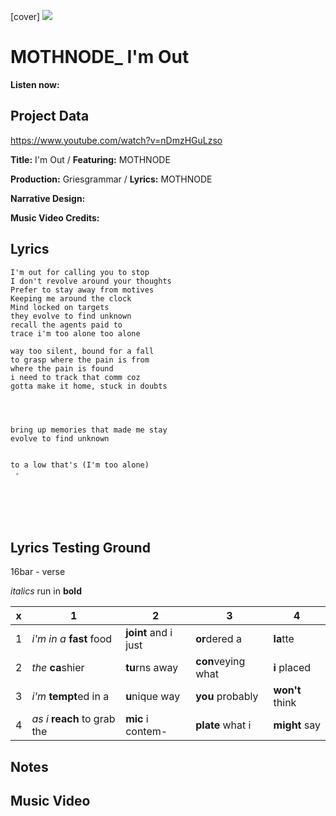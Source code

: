 [cover] ![](57175019_319474918741616_8502199518755923887_n.jpg)

# MOTHNODE_ I'm Out

**Listen now:** 

## Project Data

https://www.youtube.com/watch?v=nDmzHGuLzso


**Title:** I'm Out  / **Featuring:** MOTHNODE

**Production:** Griesgrammar / **Lyrics:** MOTHNODE

**Narrative Design:**

**Music Video Credits:**

## Lyrics

```
I'm out for calling you to stop
I don't revolve around your thoughts
Prefer to stay away from motives
Keeping me around the clock
Mind locked on targets 
they evolve to find unknown
recall the agents paid to
trace i'm too alone too alone

way too silent, bound for a fall
to grasp where the pain is from
where the pain is found
i need to track that comm coz
gotta make it home, stuck in doubts




bring up memories that made me stay
evolve to find unknown


to a low that's (I'm too alone)
 - 






```

## Lyrics Testing Ground

16bar - verse

*italics* run in
**bold**

| x | 1 | 2 | 3 | 4 |
|---|---|---|---|---|
| 1 | *i'm in a* **fast** food | **joint** and i just  | **or**dered a  | **la**tte  |
| 2 | *the* **ca**shier | **tu**rns away  |  **con**veying what |  **i** placed |
| 3 | *i'm* **tempt**ed in a | **u**nique way  |  **you** probably |  **won't** think |
| 4 | *as i* **reach** to grab the |  **mic** i contem-  | **plate** what i | **might** say |

## Notes

## Music Video
